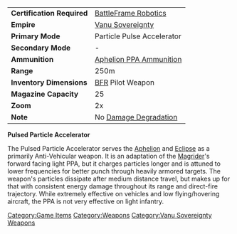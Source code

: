 |                            |                                                       |
| -------------------------- | ----------------------------------------------------- |
| **Certification Required** | [BattleFrame Robotics](BattleFrame_Robotics.md)       |
| **Empire**                 | [Vanu Sovereignty](Vanu_Sovereignty.md)               |
| **Primary Mode**           | Particle Pulse Accelerator                            |
| **Secondary Mode**         | \-                                                    |
| **Ammunition**             | [Aphelion PPA Ammunition](Aphelion_PPA_Ammunition.md) |
| **Range**                  | 250m                                                  |
| **Inventory Dimensions**   | [BFR](BattleFrame_Robotics.md) Pilot Weapon           |
| **Magazine Capacity**      | 25                                                    |
| **Zoom**                   | 2x                                                    |
| **Note**                   | No [Damage Degradation](Damage_Degradation.md)        |

**Pulsed Particle Accelerator**

The Pulsed Particle Accelerator serves the
[Aphelion](Aphelion.md) and [Eclipse](Eclipse.md) as a
primarily Anti-Vehicular weapon. It is an adaptation of the
[Magrider](Magrider.md)'s forward facing light PPA, but it
charges particles longer and is attuned to lower frequencies for better
punch through heavily armored targets. The weapon's particles dissipate
after medium distance travel, but makes up for that with consistent
energy damage throughout its range and direct-fire trajectory. While
extremely effective on vehicles and low flying/hovering aircraft, the
PPA is not very effective on light infantry.

[Category:Game Items](Category:Game_Items.md)
[Category:Weapons](Category:Weapons.md) [Category:Vanu
Sovereignty Weapons](Category:Vanu_Sovereignty_Weapons.md)
